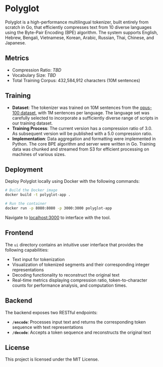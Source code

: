 # Polyglot

Polyglot is a high-performance multilingual tokenizer, built entirely from scratch in Go, that efficiently compresses text from 10 diverse languages using the Byte-Pair Encoding (BPE) algorithm. The system supports English, Hebrew, Bengali, Vietnamese, Korean, Arabic, Russian, Thai, Chinese, and Japanese.

## Metrics

- Compression Ratio: *TBD*
- Vocabulary Size: *TBD*
- Total Training Corpus: 432,584,912 characters (10M sentences)

## Training

- **Dataset**: The tokenizer was trained on 10M sentences from the [opus-100 dataset](https://huggingface.co/datasets/Helsinki-NLP/opus-100), with 1M sentences per language. The language set was carefully selected to incorporate a sufficiently diverse range of scripts in our training dataset.
- **Training Process**: The current version has a compression ratio of 3.0. As subsequent version will be published with a 5.0 compression ratio.
- **Implementation**: Data aggregation and formatting were implemented in Python. The core BPE algorithm and server were written in Go. Training data was chunked and streamed from S3 for efficient processing on machines of various sizes.

## Deployment

Deploy Polyglot locally using Docker with the following commands:

```bash
# Build the Docker image
docker build -t polyglot-app .

# Run the container
docker run -p 8080:8080 -p 3000:3000 polyglot-app
```

Navigate to [localhost:3000](http://localhost:3000/) to interface with the tool.

## Frontend

The `ui` directory contains an intuitive user interface that provides the following capabilities:

- Text input for tokenization
- Visualization of tokenized segments and their corresponding integer representations
- Decoding functionality to reconstruct the original text
- Real-time metrics displaying compression ratio, token-to-character counts for performance analysis, and computation times.

## Backend

The backend exposes two RESTful endpoints:

- **`/encode`**: Processes input text and returns the corresponding token sequence with text representations
- **`/decode`**: Accepts a token sequence and reconstructs the original text

## License

This project is licensed under the MIT License.
